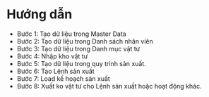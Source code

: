 # Hướng dẫn
- Bước 1: Tạo dữ liệu trong Master Data
- Bước 2: Tạo dữ liệu trong Danh sách nhân viên
- Bước 3: Tạo dữ liệu trong Danh mục vật tư
- Bước 4: Nhập kho vật tư
- Bước 5: Tạo dữ liệu trong quy trình sản xuất.
- Bước 6: Tạo Lệnh sản xuất
- Bước 7: Load kế hoạch sản xuất
- Bước 8: Xuất ko vật tư cho Lệnh sản xuất hoặc hoạt động khác.
